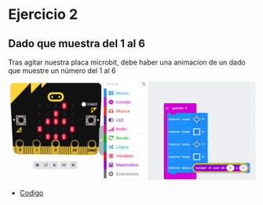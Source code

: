 # Ejercicio 2

## Dado que muestra del 1 al 6

Tras agitar nuestra placa microbit, debe haber una animacion de un dado que muestre un número del 1 al 6

![actividad2](/imagenes/modulo2_actividad2.png)

- [Codigo](/archivos/microbit-Modulo2_Actividad2.hex)
